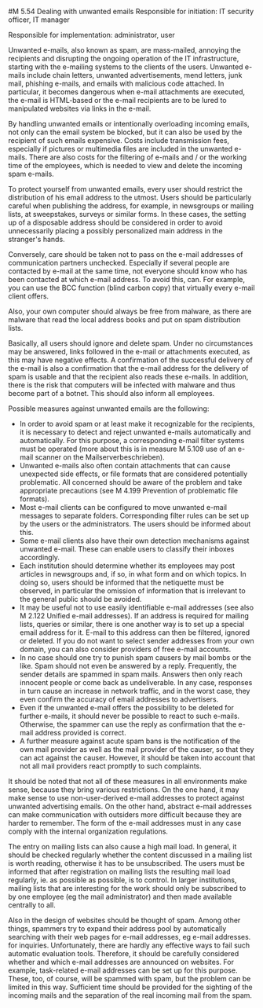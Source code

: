 #M 5.54 Dealing with unwanted emails
Responsible for initiation: IT security officer, IT manager

Responsible for implementation: administrator, user

Unwanted e-mails, also known as spam, are mass-mailed, annoying the recipients and disrupting the ongoing operation of the IT infrastructure, starting with the e-mailing systems to the clients of the users. Unwanted e-mails include chain letters, unwanted advertisements, mend letters, junk mail, phishing e-mails, and emails with malicious code attached. In particular, it becomes dangerous when e-mail attachments are executed, the e-mail is HTML-based or the e-mail recipients are to be lured to manipulated websites via links in the e-mail.

By handling unwanted emails or intentionally overloading incoming emails, not only can the email system be blocked, but it can also be used by the recipient of such emails expensive. Costs include transmission fees, especially if pictures or multimedia files are included in the unwanted e-mails. There are also costs for the filtering of e-mails and / or the working time of the employees, which is needed to view and delete the incoming spam e-mails.

To protect yourself from unwanted emails, every user should restrict the distribution of his email address to the utmost. Users should be particularly careful when publishing the address, for example, in newsgroups or mailing lists, at sweepstakes, surveys or similar forms. In these cases, the setting up of a disposable address should be considered in order to avoid unnecessarily placing a possibly personalized main address in the stranger's hands.

Conversely, care should be taken not to pass on the e-mail addresses of communication partners unchecked. Especially if several people are contacted by e-mail at the same time, not everyone should know who has been contacted at which e-mail address. To avoid this, can. For example, you can use the BCC function (blind carbon copy) that virtually every e-mail client offers.

Also, your own computer should always be free from malware, as there are malware that read the local address books and put on spam distribution lists.

Basically, all users should ignore and delete spam. Under no circumstances may be answered, links followed in the e-mail or attachments executed, as this may have negative effects. A confirmation of the successful delivery of the e-mail is also a confirmation that the e-mail address for the delivery of spam is usable and that the recipient also reads these e-mails. In addition, there is the risk that computers will be infected with malware and thus become part of a botnet. This should also inform all employees.

Possible measures against unwanted emails are the following:

* In order to avoid spam or at least make it recognizable for the recipients, it is necessary to detect and reject unwanted e-mails automatically and automatically. For this purpose, a corresponding e-mail filter systems must be operated (more about this is in measure M 5.109 use of an e-mail scanner on the Mailserverbeschrieben).
* Unwanted e-mails also often contain attachments that can cause unexpected side effects, or file formats that are considered potentially problematic. All concerned should be aware of the problem and take appropriate precautions (see M 4.199 Prevention of problematic file formats).
* Most e-mail clients can be configured to move unwanted e-mail messages to separate folders. Corresponding filter rules can be set up by the users or the administrators. The users should be informed about this.
* Some e-mail clients also have their own detection mechanisms against unwanted e-mail. These can enable users to classify their inboxes accordingly.
* Each institution should determine whether its employees may post articles in newsgroups and, if so, in what form and on which topics. In doing so, users should be informed that the netiquette must be observed, in particular the omission of information that is irrelevant to the general public should be avoided.
* It may be useful not to use easily identifiable e-mail addresses (see also M 2.122 Unified e-mail addresses). If an address is required for mailing lists, queries or similar, there is one another way is to set up a special email address for it. E-mail to this address can then be filtered, ignored or deleted. If you do not want to select sender addresses from your own domain, you can also consider providers of free e-mail accounts.
* In no case should one try to punish spam causers by mail bombs or the like. Spam should not even be answered by a reply. Frequently, the sender details are spammed in spam mails. Answers then only reach innocent people or come back as undeliverable. In any case, responses in turn cause an increase in network traffic, and in the worst case, they even confirm the accuracy of email addresses to advertisers.
* Even if the unwanted e-mail offers the possibility to be deleted for further e-mails, it should never be possible to react to such e-mails. Otherwise, the spammer can use the reply as confirmation that the e-mail address provided is correct.
* A further measure against acute spam bans is the notification of the own mail provider as well as the mail provider of the causer, so that they can act against the causer. However, it should be taken into account that not all mail providers react promptly to such complaints.


It should be noted that not all of these measures in all environments make sense, because they bring various restrictions. On the one hand, it may make sense to use non-user-derived e-mail addresses to protect against unwanted advertising emails. On the other hand, abstract e-mail addresses can make communication with outsiders more difficult because they are harder to remember. The form of the e-mail addresses must in any case comply with the internal organization regulations.

The entry on mailing lists can also cause a high mail load. In general, it should be checked regularly whether the content discussed in a mailing list is worth reading, otherwise it has to be unsubscribed. The users must be informed that after registration on mailing lists the resulting mail load regularly, ie. as possible as possible, is to control. In larger institutions, mailing lists that are interesting for the work should only be subscribed to by one employee (eg the mail administrator) and then made available centrally to all.

Also in the design of websites should be thought of spam. Among other things, spammers try to expand their address pool by automatically searching with their web pages for e-mail addresses, eg e-mail addresses. for inquiries. Unfortunately, there are hardly any effective ways to fail such automatic evaluation tools. Therefore, it should be carefully considered whether and which e-mail addresses are announced on websites. For example, task-related e-mail addresses can be set up for this purpose. These, too, of course, will be spammed with spam, but the problem can be limited in this way. Sufficient time should be provided for the sighting of the incoming mails and the separation of the real incoming mail from the spam.



